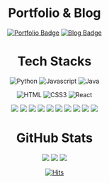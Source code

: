 <div align=center>
  
  # Portfolio & Blog

  [![Portfolio Badge](https://img.shields.io/badge/Portfolio-FF4785?style=flat&logo=campaignmonitor&logoColor=white)](https://portfolio-website-hyemin.netlify.app/)
  [![Blog Badge](https://img.shields.io/badge/Velog-20C997?&logo=velog&logoColor=white)](https://velog.io/@kimhamney/posts)

  # Tech Stacks

  ![Python](https://img.shields.io/badge/Python-3776AB?&logo=Python&logoColor=white) 
  ![Javascript](https://img.shields.io/badge/JavaScript-F7DF1E?&logo=javascript&logoColor=black) 
  ![Java](https://img.shields.io/badge/java-007396?style=flat&logo=coffeescript&logoColor=white) 

  ![HTML](https://img.shields.io/badge/HTML5-E34F26?style=flat&logo=html5&logoColor=white) 
  ![CSS3](https://img.shields.io/badge/css3-%231572B6.svg?style=flat&logo=css3&logoColor=white) 
  ![React](https://img.shields.io/badge/React-61DAFB?style=flat&logo=React&logoColor=black) 

  
<img src="https://img.shields.io/badge/AmazonAWS-색상코드?style=flat-square&logo=AmazonAWS&logoColor=색상">
  <img src="https://img.shields.io/badge/Git-색상코드?style=flat-square&logo=Git&logoColor=색상">
  <img src="https://img.shields.io/badge/GitHub-색상코드?style=flat-square&logo=GitHub&logoColor=색상">
    <img src="https://img.shields.io/badge/MySQL-색상코드?style=flat-square&logo=MySQL&logoColor=색상">
      <img src="https://img.shields.io/badge/Postman-색상코드?style=flat-square&logo=Postman&logoColor=색상">
        <img src="https://img.shields.io/badge/PyCharm-색상코드?style=flat-square&logo=PyCharm&logoColor=색상">
          <img src="https://img.shields.io/badge/Spring-색상코드?style=flat-square&logo=Spring&logoColor=색상">
            <img src="https://img.shields.io/badge/Typescript-색상코드?style=flat-square&logo=Typescript&logoColor=색상">
              <img src="https://img.shields.io/badge/Visual Studio Code-색상코드?style=flat-square&logo=Visual Studio Code&logoColor=색상">
                <img src="https://img.shields.io/badge/GitHub-색상코드?style=flat-square&logo=GitHub&logoColor=색상">
                

  
  # GitHub Stats
  
  ![](http://github-profile-summary-cards.vercel.app/api/cards/profile-details?username=ahndb&theme=github)
  ![](http://github-profile-summary-cards.vercel.app/api/cards/stats?username=ahndb&theme=github)
  ![](http://github-profile-summary-cards.vercel.app/api/cards/repos-per-language?username=ahndb&theme=github)

  [![Hits](https://hits.seeyoufarm.com/api/count/incr/badge.svg?url=https%3A%2F%2Fgithub.com%2Fahndb%2Fhit-counter&count_bg=%2379C83D&title_bg=%23555555&icon=&icon_color=%23E7E7E7&title=hits&edge_flat=false)](https://hits.seeyoufarm.com)

</div>
